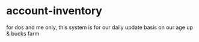 # account-inventory
for dos and me only, this system is for our daily update basis on our age up &amp; bucks farm
